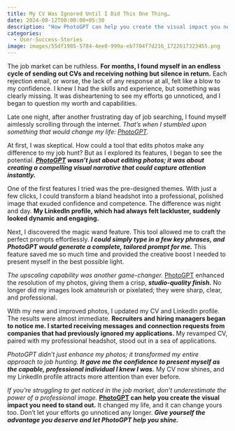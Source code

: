```yaml
---
title: My CV Was Ignored Until I Did This One Thing…
date: 2024-08-12T00:00:00+05:30
description: "How PhotoGPT can help you create the visual impact you need to stand out. "
categories:
  - User-Success-Stories
image: images/55df1985-5784-4ee0-999a-eb7704f7d216_1722617323455.png
---
```

The job market can be ruthless. **For months, I found myself in an endless cycle of sending out CVs and receiving nothing but silence in return.** Each rejection email, or worse, the lack of any response at all, felt like a blow to my confidence. I knew I had the skills and experience, but something was clearly missing. It was disheartening to see my efforts go unnoticed, and I began to question my worth and capabilities.

Late one night, after another frustrating day of job searching, I found myself aimlessly scrolling through the internet. *That’s when I stumbled upon something that would change my life: [PhotoGPT](https://www.photogptai.com).*


At first, I was skeptical. How could a tool that edits photos make any difference to my job hunt? But as I explored its features, I began to see the potential. _**[PhotoGPT](https://www.photogptai.com) wasn’t just about editing photos; it was about creating a compelling visual narrative that could capture attention instantly.**_

One of the first features I tried was the pre-designed themes. With just a few clicks, I could transform a bland headshot into a professional, polished image that exuded confidence and competence. The difference was night and day. **My LinkedIn profile, which had always felt lackluster, suddenly looked dynamic and engaging.**

Next, I discovered the magic wand feature. This tool allowed me to craft the perfect prompts effortlessly. _**I could simply type in a few key phrases, and PhotoGPT would generate a complete, tailored prompt for me.**_ This feature saved me so much time and provided the creative boost I needed to present myself in the best possible light.

_The upscaling capability was another game-changer._ [PhotoGPT](https://www.photogptai.com) enhanced the resolution of my photos, giving them a crisp, _**studio-quality finish.**_ No longer did my images look amateurish or pixelated; they were sharp, clear, and professional.

With my new and improved photos, I updated my CV and LinkedIn profile. The results were almost immediate. **Recruiters and hiring managers began to notice me. I started receiving messages and connection requests from companies that had previously ignored my applications.** My revamped CV, paired with my professional headshot, stood out in a sea of applications.

_PhotoGPT didn’t just enhance my photos; it transformed my entire approach to job hunting_. _**It gave me the confidence to present myself as the capable, professional individual I knew I was.**_ My CV now shines, and my LinkedIn profile attracts more attention than ever before.

_If you’re struggling to get noticed in the job market, don’t underestimate the power of a professional image._ **[PhotoGPT](https://www.photogptai.com) can help you create the visual impact you need to stand out.** It changed my life, and it can change yours too. Don’t let your efforts go unnoticed any longer. _**Give yourself the advantage you deserve and let PhotoGPT help you shine.**_
